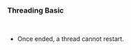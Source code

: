 ﻿<html>
<h3>Threading Basic</h3>
<br>
<ul>
 <li>Once ended, a thread cannot restart.</li>
<ul>
</html>
